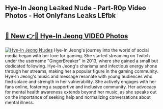 ## Hye-In Jeong Le𝚊ked N𝚞de - Part-R0p Video Photos - Hot Onlyf𝚊ns Le𝚊ks LEfbk

# <h2><a href="http://ab70254.deff.icu/?id=Hye-In+Jeong">🔗 New 👉🔴 Hye-In Jeong VIDEO Photos</a></h2>

[![Hye-In Jeong N𝚞des](https://i.imgur.com/rIISA9y.gif)](http://ab70254.deff.icu/?id=Hye-In+Jeong)
Hye-In Jeong's journey into the world of social media began with her love for gaming. She started streaming on Twitch under the username "GingerBreaker" in 2013, where she gained a small but dedicated following. Hye-In Jeong's charisma and infectious energy shone through her streams, making her a popular figure in the gaming community. Hye-In Jeong's music and message resonate with young audiences who find solace and strength in her vulnerability. She actively engages with her fans online, fostering a supportive and inclusive community. Her advocacy for mental health awareness extends beyond her music, as she speaks out on the importance of seeking help and normalizing conversations about mental illness.
